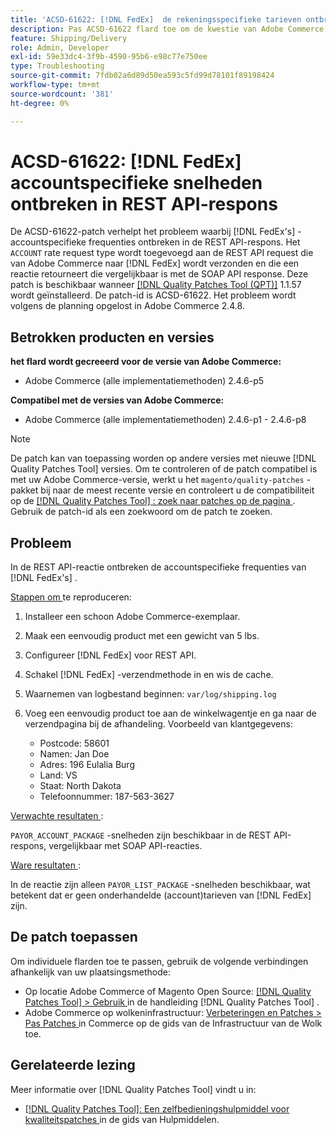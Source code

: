 ```yaml
---
title: 'ACSD-61622: [!DNL FedEx]  de rekeningsspecifieke tarieven ontbreken in REST API reactie'
description: Pas ACSD-61622 flard toe om de kwestie van Adobe Commerce te bevestigen waar  [!DNL FedEx]  rekeningsspecifieke tarieven van de REST API reactie missen.
feature: Shipping/Delivery
role: Admin, Developer
exl-id: 59e33dc4-3f9b-4590-95b6-e98c77e750ee
type: Troubleshooting
source-git-commit: 7fdb02a6d89d50ea593c5fd99d78101f89198424
workflow-type: tm+mt
source-wordcount: '381'
ht-degree: 0%

---
```


# ACSD-61622: [!DNL FedEx] accountspecifieke snelheden ontbreken in REST API-respons

De ACSD-61622-patch verhelpt het probleem waarbij [!DNL FedEx's] -accountspecifieke frequenties ontbreken in de REST API-respons. Het `ACCOUNT` rate request type wordt toegevoegd aan de REST API request die van Adobe Commerce naar [!DNL FedEx] wordt verzonden en die een reactie retourneert die vergelijkbaar is met de SOAP API response. Deze patch is beschikbaar wanneer [[!DNL Quality Patches Tool (QPT)]](/help/tools/quality-patches-tool/quality-patches-tool-to-self-serve-quality-patches.md) 1.1.57 wordt geïnstalleerd. De patch-id is ACSD-61622. Het probleem wordt volgens de planning opgelost in Adobe Commerce 2.4.8.

## Betrokken producten en versies

**het flard wordt gecreeerd voor de versie van Adobe Commerce:**

* Adobe Commerce (alle implementatiemethoden) 2.4.6-p5

**Compatibel met de versies van Adobe Commerce:**

* Adobe Commerce (alle implementatiemethoden) 2.4.6-p1 - 2.4.6-p8

>[!NOTE]
>
>De patch kan van toepassing worden op andere versies met nieuwe [!DNL Quality Patches Tool] versies. Om te controleren of de patch compatibel is met uw Adobe Commerce-versie, werkt u het `magento/quality-patches` -pakket bij naar de meest recente versie en controleert u de compatibiliteit op de [[!DNL Quality Patches Tool] : zoek naar patches op de pagina ](https://experienceleague.adobe.com/tools/commerce-quality-patches/index.html) . Gebruik de patch-id als een zoekwoord om de patch te zoeken.

## Probleem

In de REST API-reactie ontbreken de accountspecifieke frequenties van [!DNL FedEx's] .

<u> Stappen om </u> te reproduceren:

1. Installeer een schoon Adobe Commerce-exemplaar.
1. Maak een eenvoudig product met een gewicht van 5 lbs.
1. Configureer [!DNL FedEx] voor REST API.
1. Schakel [!DNL FedEx] -verzendmethode in en wis de cache.
1. Waarnemen van logbestand beginnen: `var/log/shipping.log`
1. Voeg een eenvoudig product toe aan de winkelwagentje en ga naar de verzendpagina bij de afhandeling. Voorbeeld van klantgegevens:

   * Postcode: 58601
   * Namen: Jan Doe
   * Adres: 196 Eulalia Burg
   * Land: VS
   * Staat: North Dakota
   * Telefoonnummer: 187-563-3627

<u> Verwachte resultaten </u>:

`PAYOR_ACCOUNT_PACKAGE` -snelheden zijn beschikbaar in de REST API-respons, vergelijkbaar met SOAP API-reacties.

<u> Ware resultaten </u>:

In de reactie zijn alleen `PAYOR_LIST_PACKAGE` -snelheden beschikbaar, wat betekent dat er geen onderhandelde (account)tarieven van [!DNL FedEx] zijn.

## De patch toepassen

Om individuele flarden toe te passen, gebruik de volgende verbindingen afhankelijk van uw plaatsingsmethode:

* Op locatie Adobe Commerce of Magento Open Source: [[!DNL Quality Patches Tool] > Gebruik ](/help/tools/quality-patches-tool/usage.md) in de handleiding [!DNL Quality Patches Tool] .
* Adobe Commerce op wolkeninfrastructuur: [ Verbeteringen en Patches > Pas Patches ](https://experienceleague.adobe.com/docs/commerce-cloud-service/user-guide/develop/upgrade/apply-patches.html) in Commerce op de gids van de Infrastructuur van de Wolk toe.

## Gerelateerde lezing

Meer informatie over [!DNL Quality Patches Tool] vindt u in:

* [[!DNL Quality Patches Tool]: Een zelfbedieningshulpmiddel voor kwaliteitspatches ](/help/tools/quality-patches-tool/quality-patches-tool-to-self-serve-quality-patches.md) in de gids van Hulpmiddelen.
